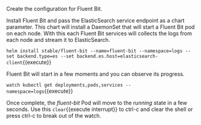 Create the configuration for Fluent Bit.

Install Fluent Bit and pass the ElasticSearch service endpoint as a chart parameter. This chart will install a DaemonSet that will start a Fluent Bit pod on each node. With this each Fluent Bit services will collects the logs from each node and stream it to ElasticSearch.

`helm install stable/fluent-bit --name=fluent-bit --namespace=logs --set backend.type=es --set backend.es.host=elasticsearch-client`{{execute}}

Fluent Bit will start in a few moments and you can observe its progress.

`watch kubectl get deployments,pods,services --namespace=logs`{{execute}}

Once complete, the _fluent-bit_ Pod will move to the _running_ state in a few seconds. Use this ```clear```{{execute interrupt}} to ctrl-c and clear the shell or press ctrl-c to break out of the watch.
